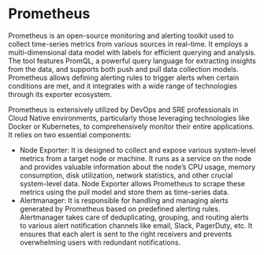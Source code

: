 # Prometheus 
Prometheus is an open-source monitoring and alerting toolkit used to collect time-series metrics 
from various sources in real-time.
It employs a multi-dimensional data model with labels for efficient querying and analysis.
The tool features PromQL, a powerful query language for extracting insights from the data,
and supports both push and pull data collection models. 
Prometheus allows defining alerting rules to trigger alerts when certain conditions are met, 
and it integrates with a wide range of technologies through its exporter ecosystem.

Prometheus is extensively utilized by DevOps and SRE professionals in Cloud Native environments, 
particularly those leveraging technologies like Docker or Kubernetes,
to comprehensively monitor their entire applications. It relies on two essential components:
* Node Exporter:
  It is designed to collect and expose various system-level metrics from a target node or machine. 
  It runs as a service on the node and provides valuable information about the node’s CPU usage, 
  memory consumption, disk utilization, network statistics, and other crucial system-level data. 
  Node Exporter allows Prometheus to scrape these metrics using the pull model and store them as time-series data.
* Alertmanager:
  It is responsible for handling and managing alerts generated by Prometheus based on predefined alerting rules. 
  Alertmanager takes care of deduplicating, grouping, and routing alerts to various alert notification channels like email, 
  Slack, PagerDuty, etc. It ensures that each alert is sent to the right receivers and prevents overwhelming users with redundant notifications.
